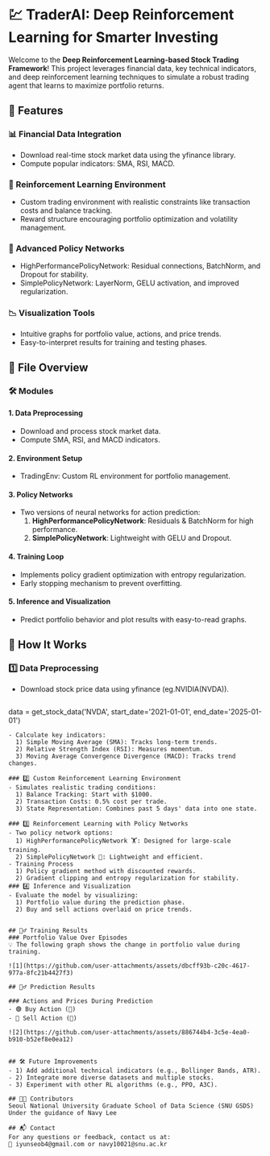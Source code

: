 # 💹 TraderAI: Deep Reinforcement Learning for Smarter Investing

Welcome to the **Deep Reinforcement Learning-based Stock Trading Framework**! 
This project leverages financial data, key technical indicators, and deep reinforcement learning techniques to simulate a robust trading agent that learns to maximize portfolio returns.

## 🌟 Features

### 📊 Financial Data Integration

  - Download real-time stock market data using the yfinance library.
  - Compute popular indicators: SMA, RSI, MACD.

### 🤖 Reinforcement Learning Environment
  - Custom trading environment with realistic constraints like transaction costs and balance tracking.
  - Reward structure encouraging portfolio optimization and volatility management.

### 🧠 Advanced Policy Networks
  - HighPerformancePolicyNetwork: Residual connections, BatchNorm, and Dropout for stability.
  - SimplePolicyNetwork: LayerNorm, GELU activation, and improved regularization.

### 📉 Visualization Tools
  - Intuitive graphs for portfolio value, actions, and price trends.
  - Easy-to-interpret results for training and testing phases.


## 📂 File Overview
### 🛠️ Modules
#### 1. Data Preprocessing
  - Download and process stock market data.
  - Compute SMA, RSI, and MACD indicators.

#### 2. Environment Setup
  - TradingEnv: Custom RL environment for portfolio management.

#### 3. Policy Networks

  - Two versions of neural networks for action prediction:
    1) **HighPerformancePolicyNetwork**: Residuals & BatchNorm for high performance.
    2) **SimplePolicyNetwork**: Lightweight with GELU and Dropout.

#### 4. Training Loop
  - Implements policy gradient optimization with entropy regularization.
  - Early stopping mechanism to prevent overfitting.

#### 5. Inference and Visualization
  - Predict portfolio behavior and plot results with easy-to-read graphs.


## 🚀 How It Works
### 1️⃣ Data Preprocessing
  - Download stock price data using yfinance (eg.NVIDIA(NVDA)).
     ```python
   data = get_stock_data('NVDA', start_date='2021-01-01', end_date='2025-01-01')
  ```
  - Calculate key indicators:
    1) Simple Moving Average (SMA): Tracks long-term trends.
    2) Relative Strength Index (RSI): Measures momentum.
    3) Moving Average Convergence Divergence (MACD): Tracks trend changes.
      
### 2️⃣ Custom Reinforcement Learning Environment
  - Simulates realistic trading conditions:
    1) Balance Tracking: Start with $1000.
    2) Transaction Costs: 0.5% cost per trade.
    3) State Representation: Combines past 5 days' data into one state.

### 3️⃣ Reinforcement Learning with Policy Networks
  - Two policy network options:
    1) HighPerformancePolicyNetwork 🏋️: Designed for large-scale training.
    2) SimplePolicyNetwork 🎯: Lightweight and efficient.
  - Training Process
    1) Policy gradient method with discounted rewards.
    2) Gradient clipping and entropy regularization for stability.
### 4️⃣ Inference and Visualization
  - Evaluate the model by visualizing:
    1) Portfolio value during the prediction phase.
    2) Buy and sell actions overlaid on price trends.


## 🏋️‍♂️ Training Results
### Portfolio Value Over Episodes
💡 The following graph shows the change in portfolio value during training.

![1](https://github.com/user-attachments/assets/dbcff93b-c20c-4617-977a-8fc21b4427f3)

## 🕵️‍♂️ Prediction Results

### Actions and Prices During Prediction
  - 🟢 Buy Action (🔼)
  - 🔴 Sell Action (🔽)

![2](https://github.com/user-attachments/assets/886744b4-3c5e-4ea0-b910-b52ef8e0ea12)


## 🛠️ Future Improvements
  - 1) Add additional technical indicators (e.g., Bollinger Bands, ATR).
  - 2) Integrate more diverse datasets and multiple stocks.
  - 3) Experiment with other RL algorithms (e.g., PPO, A3C).
   
## 👨‍💻 Contributors
Seoul National University Graduate School of Data Science (SNU GSDS)
Under the guidance of Navy Lee

## 📬 Contact
For any questions or feedback, contact us at:
📧 iyunseob4@gmail.com or navy10021@snu.ac.kr

